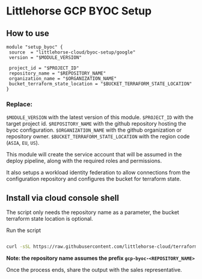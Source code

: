 # Littlehorse GCP BYOC Setup

## How to use

```hcl
module "setup_byoc" {
 source  = "littlehorse-cloud/byoc-setup/google"
 version = "$MODULE_VERSION"

 project_id = "$PROJECT_ID"
 repository_name = "$REPOSITORY_NAME"
 organization_name = "$ORGANIZATION_NAME"
 bucket_terraform_state_location = "$BUCKET_TERRAFORM_STATE_LOCATION"
}
```

### Replace:

`$MODULE_VERSION` with the latest version of this module.
`$PROJECT_ID` with the target project id.
`$REPOSITORY_NAME` with the github repository hosting the byoc configuration.
`$ORGANIZATION_NAME` with the github organization or repository owner.
`$BUCKET_TERRAFORM_STATE_LOCATION` with the region code (`ASIA`, `EU`, `US`).

This module will create the service account that will be assumed in the deploy 
pipeline, along with the required roles and permissions. 

It also setups a workload identity federation to allow connections from the 
configuration repository and configures the bucket for terraform state.


## Install via cloud console shell

The script only needs the repository name as a parameter, the bucket terraform state location is optional.

Run the script

```sh

curl -sSL https://raw.githubusercontent.com/littlehorse-cloud/terraform-google-byoc-setup/main/scripts/setup.sh | bash -s <REPOSITORY_NAME>

```

**Note: the repository name assumes the prefix `gcp-byoc-<REPOSITORY_NAME>`**

Once the process ends, share the output with the sales representative.
